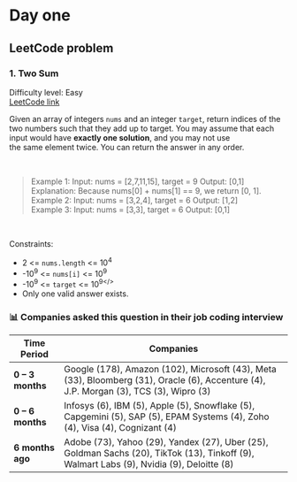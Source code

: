 # Day one 

## LeetCode problem 



### 1. Two Sum  

Difficulty level: Easy  
[LeetCode link]()

Given an array of integers `nums` and an integer `target`, return indices of the two numbers such that they add up to target.
You may assume that each input would have **exactly one solution**, and you may not use the same element twice.
You can return the answer in any order.<br>

 
> Example 1:
Input: nums = [2,7,11,15], target = 9
Output: [0,1]
Explanation: Because nums[0] + nums[1] == 9, we return [0, 1].  
Example 2:
Input: nums = [3,2,4], target = 6
Output: [1,2] <br> 
Example 3:
Input: nums = [3,3], target = 6
Output: [0,1]
<br>

Constraints:
* 2 <= `nums.length` <= 10<sup>4</sup>
* -10<sup>9</sup> <= `nums[i]` <= 10<sup>9</sup>
* -10<sup>9</sup> <= `target` <= 10<sup>9</>
* Only one valid answer exists.

### 📊 Companies asked this question in their job coding interview 

| Time Period | Companies |
|--------------|------------|
| **0 – 3 months** | Google (178), Amazon (102), Microsoft (43), Meta (33), Bloomberg (31), Oracle (6), Accenture (4), J.P. Morgan (3), TCS (3), Wipro (3) |
| **0 – 6 months** | Infosys (6), IBM (5), Apple (5), Snowflake (5), Capgemini (5), SAP (5), EPAM Systems (4), Zoho (4), Visa (4), Cognizant (4) |
| **6 months ago** | Adobe (73), Yahoo (29), Yandex (27), Uber (25), Goldman Sachs (20), TikTok (13), Tinkoff (9), Walmart Labs (9), Nvidia (9), Deloitte (8) |

